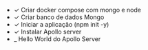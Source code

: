 - &check; Criar docker compose com mongo e node
- &check; Criar banco de dados Mongo
- &check; Iniciar a aplicação (npm init -y)
- &check; Instalar Apollo server
- _ Hello World do Apollo Server